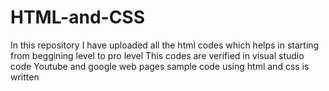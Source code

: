 # HTML-and-CSS
In this repository I have uploaded all the html codes which helps in starting from beggining level to pro level
This codes are verified in visual studio code
Youtube and google web pages sample code using html and css is written
